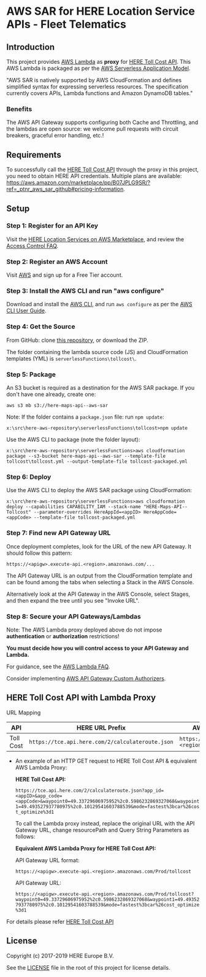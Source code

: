 # AWS SAR for HERE Location Service APIs - Fleet Telematics
## Introduction
This project provides [AWS Lambda](https://aws.amazon.com/lambda/) as __proxy__ for [HERE Toll Cost API](https://developer.here.com/documentation/toll-cost/topics/introduction.html). This AWS Lambda is packaged as per the [AWS Serverless Application Model](https://aws.amazon.com/about-aws/whats-new/2016/11/introducing-the-aws-serverless-application-model/).

"AWS SAR is natively supported by AWS CloudFormation and defines simplified syntax for expressing serverless resources. The specification currently covers APIs, Lambda functions and Amazon DynamoDB tables."

### Benefits

The AWS API Gateway supports configuring both Cache and Throttling, and the lambdas are open source: we welcome pull requests with circuit breakers, graceful error handling, etc.!

## Requirements
To successfully call the [HERE Toll Cost API](https://developer.here.com/documentation/toll-cost/topics/introduction.html) through the proxy in this project, you need to obtain HERE API credentials. Multiple plans are available: https://aws.amazon.com/marketplace/pp/B07JPLG9SR/?ref=_ptnr_aws_sar_github#pricing-information.

## Setup
### Step 1: Register for an API Key

Visit the [HERE Location Services on AWS Marketplace](https://aws.amazon.com/marketplace/pp/B07JPLG9SR/?ref=_ptnr_aws_sar_github), and review the [Access Control FAQ](https://developer.here.com/faqs#access-control).

### Step 2: Register an AWS Account

Visit [AWS](https://aws.amazon.com/free/) and sign up for a Free Tier account.

### Step 3: Install the AWS CLI and run "aws configure"

Download and install the [AWS CLI](https://aws.amazon.com/cli/), and run `aws configure` as per the [AWS CLI User Guide](http://docs.aws.amazon.com/cli/latest/userguide/cli-chap-getting-started.html).

### Step 4: Get the Source

From GitHub: clone [this repository](https://github.com/heremaps/here-aws-sar), or download the ZIP.

The folder containing the lambda source code (JS) and CloudFormation templates (YML) is `serverlessFunctions\tollcost\`.

### Step 5: Package

An S3 bucket is required as a destination for the AWS SAR package. If you don't have one already, create one:

`aws s3 mb s3://here-maps-api--aws-sar`

Note: If the folder contains a `package.json` file: run `npm update`:

`x:\src\here-aws-repository\serverlessFunctions\tollcost>npm update`

Use the AWS CLI to package (note the folder layout):

`x:\src\here-aws-repository\serverlessFunctions>aws cloudformation package --s3-bucket here-maps-api--aws-sar --template-file tollcost\tollcost.yml --output-template-file tollcost-packaged.yml`

### Step 6: Deploy

Use the AWS CLI to deploy the AWS SAR package using CloudFormation:

`x:\src\here-aws-repository\serverlessFunctions>aws cloudformation deploy --capabilities CAPABILITY_IAM --stack-name "HERE-Maps-API--Tollcost" --parameter-overrides HereAppId=<appID> HereAppCode=<appCode> --template-file tollcost-packaged.yml`

### Step 7: Find new API Gateway URL

Once deployment completes, look for the URL of the new API Gateway. It should follow this pattern:

`https://<apigw>.execute-api.<region>.amazonaws.com/...`

The API Gateway URL is an output from the CloudFormation template and can be found among the tabs when selecting a Stack in the AWS Console.

Alternatively look at the API Gateway in the AWS Console, select Stages, and then expand the tree until you see "Invoke URL".

### Step 8: Secure your API Gateways/Lambdas

Note: The AWS Lambda proxy deployed above do not impose **authentication** or **authorization** restrictions!

__You must decide how you will control access to your API Gateway and Lambda.__

For guidance, see the [AWS Lambda FAQ](https://aws.amazon.com/lambda/faqs/#security).

Consider implementing [AWS API Gateway Custom Authorizers](http://docs.aws.amazon.com/apigateway/latest/developerguide/use-custom-authorizer.html).

## HERE Toll Cost API with Lambda Proxy
URL Mapping

|API                  | HERE URL Prefix                                 |  AWS Lambda App URL Prefix |
|-------------------- |-------------------------------------------------|-----------------------------------------------------------|
|Toll Cost            | `https://tce.api.here.com/2/calculateroute.json`|  `https://<apigw>.execute-api.<region>.amazonaws.com/Prod/tollcost` |

* An example of an HTTP GET request to HERE Toll Cost API & equivalent AWS Lambda Proxy:

    __HERE Toll Cost API:__

    `https://tce.api.here.com/2/calculateroute.json?app_id=<appID>&app_code=<appCode>&waypoint0=49.33729606975952%2c0.5986232869327068&waypoint1=49.493527937780975%2c0.10129541603788539&mode=fastest%3bcar%26cost_optimize%3d1`

    To call the Lambda proxy instead, replace the original URL with the API Gateway URL, change resourcePath and Query String Parameters as follows:

    __Equivalent AWS Lambda Proxy for HERE Toll Cost API:__

    API Gateway URL format:

    `https://<apigw>.execute-api.<region>.amazonaws.com/Prod/tollcost`

    API Gateway URL:

    `https://<apigw>.execute-api.<region>.amazonaws.com/Prod/tollcost?waypoint0=49.33729606975952%2c0.5986232869327068&waypoint1=49.493527937780975%2c0.10129541603788539&mode=fastest%3bcar%26cost_optimize%3d1`

For details please refer [HERE Toll Cost API](https://developer.here.com/documentation/toll-cost/topics/introduction.html)

## License

Copyright (c) 2017-2019 HERE Europe B.V.

See the [LICENSE](./LICENSE) file in the root of this project for license details.
